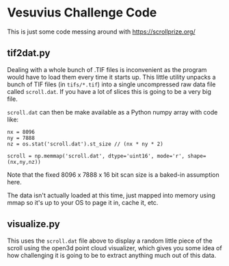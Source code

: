 # Vesuvius Challenge Code

This is just some code messing around with https://scrollprize.org/

## tif2dat.py

Dealing with a whole bunch of .TIF files is inconvenient as the program would
have to load them every time it starts up.  This little utility unpacks a bunch
of TIF files (in `tifs/*.tif`) into a single uncompressed raw data file called
`scroll.dat`.  If you have a lot of slices this is going to be a very big file.

`scroll.dat` can then be make available as a Python numpy array with code like:

    nx = 8096
    ny = 7888
    nz = os.stat('scroll.dat').st_size // (nx * ny * 2)

    scroll = np.memmap('scroll.dat', dtype='uint16', mode='r', shape=(nx,ny,nz))

Note that the fixed 8096 x 7888 x 16 bit scan size is a baked-in assumption here.

The data isn't actually loaded at this time, just mapped into memory using mmap
so it's up to your OS to page it in, cache it, etc.

## visualize.py

This uses the `scroll.dat` file above to display a random little piece of the 
scroll using the open3d point cloud visualizer, which gives you some idea of 
how challenging it is going to be to extract anything much out of this data.



